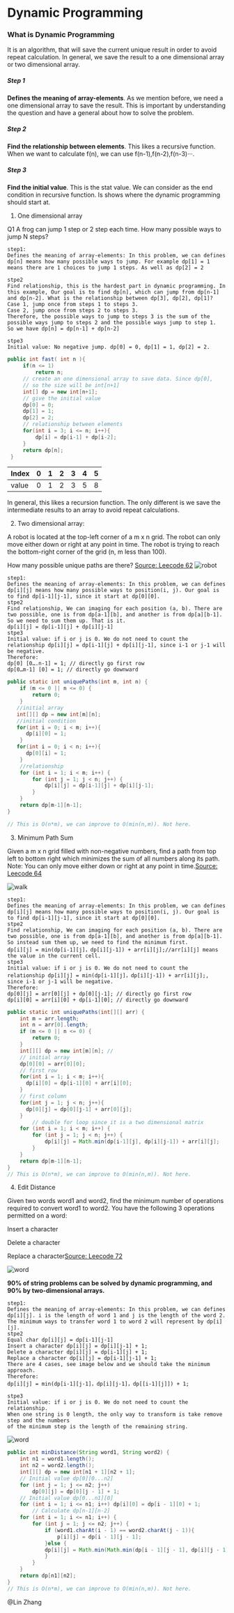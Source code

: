 
# Dynamic Programming

### What is  Dynamic Programming
It is an algorithm, that will save the current unique result in order to avoid repeat calculation. In general, we save the result to a one dimensional array or two dimensional array.

##### Step 1  #####
**Defines the meaning of array-elements**. As we mention before, we need a one dimensional array to save the result. This is important by understanding the question and have a general about how to solve the problem.

##### Step 2  #####
**Find the relationship between elements**. This likes a recursive function. When we want to calculate f(n), we can use f(n-1),f(n-2),f(n-3)···.

##### Step 3  #####
**Find the initial value**. This is the stat value. We can consider as the end condition in recursive function. Is shows where the dynamic programming should start at.

1. One dimensional array

Q1 A frog can jump 1 step or 2 step each time. How many possible ways to jump N steps?
```
step1:
Defines the meaning of array-elements: In this problem, we can defines dp[n] means how many possible ways to jump. For example dp[1] = 1 means there are 1 choices to jump 1 steps. As well as dp[2] = 2

stpe2
Find relationship, this is the hardest part in dynamic programming. In this example, Our goal is to find dp[n], which can jump from dp[n-1] and dp[n-2]. What is the relationship between dp[3], dp[2], dp[1]?
Case 1, jump once from steps 1 to steps 3.   
Case 2, jump once from steps 2 to steps 3.
Therefore, the possible ways to jump to steps 3 is the sum of the possible ways jump to steps 2 and the possible ways jump to step 1.
So we have dp[n] = dp[n-1] + dp[n-2]

stpe3
Initial value: No negative jump. dp[0] = 0, dp[1] = 1, dp[2] = 2.  
 ```

```java
public int fast( int n ){
     if(n <= 1)
         return n;
     // create an one dimensional array to save data. Since dp[0],
     // so the size will be int[n+1]
     int[] dp = new int[n+1];
     // give the initial value
     dp[0] = 0;
     dp[1] = 1;
     dp[2] = 2;
     // relationship between elements
     for(int i = 3; i <= n; i++){
         dp[i] = dp[i-1] + dp[i-2];
     }
     return dp[n];
 }
```

| Index | 0 | 1 | 2 | 3 | 4 | 5 |
|-------|---|---|---|---|---|---|
| value | 0 | 1 | 2 | 3 | 5 | 8 |

In general, this likes a recursion function. The only different is we save the intermediate results to an array to avoid repeat calculations.

2. Two dimensional array:

A robot is located at the top-left corner of a m x n grid. The robot can only move either down or right at any point in time. The robot is trying to reach the bottom-right corner of the grid (n, m less than 100).

  How many possible unique paths are there? [Source: Leecode 62](https://leetcode.com/problems/unique-paths/)
![robot](robot.png)
```
step1:
Defines the meaning of array-elements: In this problem, we can defines dp[i][j] means how many possible ways to position(i, j). Our goal is to find dp[i-1][j-1], since it start at dp[0][0].
stpe2
Find relationship, We can imaging for each position (a, b). There are two possible, one is from dp[a-1][b], and another is from dp[a][b-1]. So we need to sum them up. That is it.
dp[i][j] = dp[i-1][j] + dp[i][j-1]
stpe3
Initial value: if i or j is 0. We do not need to count the relationship dp[i][j] = dp[i-1][j] + dp[i][j-1], since i-1 or j-1 will be negative.
Therefore:
dp[0] [0….n-1] = 1; // directly go first row
dp[0…m-1] [0] = 1; // directly go downward
```

```java
public static int uniquePaths(int m, int n) {
    if (m <= 0 || n <= 0) {
        return 0;
    }
   //initial array
   int[][] dp = new int[m][n];
   //initial condition
   for(int i = 0; i < m; i++){
      dp[i][0] = 1;
    }
   for(int i = 0; i < n; i++){
      dp[0][i] = 1;
    }
    //relationship
    for (int i = 1; i < m; i++) {
        for (int j = 1; j < n; j++) {
            dp[i][j] = dp[i-1][j] + dp[i][j-1];
        }
    }
    return dp[m-1][n-1];
}

// This is O(n*m), we can improve to O(min(n,m)). Not here.
```


3. Minimum Path Sum

Given a m x n grid filled with non-negative numbers, find a path from top left to bottom right which minimizes the sum of all numbers along its path.
Note: You can only move either down or right at any point in time.[Source: Leecode 64](https://leetcode.com/problems/minimum-path-sum/)

![walk](walk.png)
```
step1:
Defines the meaning of array-elements: In this problem, we can defines dp[i][j] means how many possible ways to position(i, j). Our goal is to find dp[i-1][j-1], since it start at dp[0][0].
stpe2
Find relationship, We can imaging for each position (a, b). There are two possible, one is from dp[a-1][b], and another is from dp[a][b-1]. So instead sum them up, we need to find the minimum first.
dp[i][j] = min(dp[i-1][j]，dp[i][j-1]) + arr[i][j];//arr[i][j] means the value in the current cell.
stpe3
Initial value: if i or j is 0. We do not need to count the relationship dp[i][j] = min(dp[i-1][j]，dp[i][j-1]) + arr[i][j];, since i-1 or j-1 will be negative.
Therefore:
dp[0][j] = arr[0][j] + dp[0][j-1]; // directly go first row
dp[i][0] = arr[i][0] + dp[i-1][0]; // directly go downward
```

```java
public static int uniquePaths(int[][] arr) {
  	int m = arr.length;
  	int n = arr[0].length;
    if (m <= 0 || n <= 0) {
        return 0;
    }
    int[][] dp = new int[m][n]; //
  	// initial array
  	dp[0][0] = arr[0][0];
  	// first row
  	for(int i = 1; i < m; i++){
      dp[i][0] = dp[i-1][0] + arr[i][0];
    }
  	// first column
  	for(int j = 1; j < n; j++){
      dp[0][j] = dp[0][j-1] + arr[0][j];
    }
		// double for loop since it is a two dimensional matrix
    for (int i = 1; i < m; i++) {
        for (int j = 1; j < n; j++) {
            dp[i][j] = Math.min(dp[i-1][j], dp[i][j-1]) + arr[i][j];
        }
    }
    return dp[m-1][n-1];
}
// This is O(n*m), we can improve to O(min(n,m)). Not here.
```

4. Edit Distance

Given two words word1 and word2, find the minimum number of operations required to convert word1 to word2.
You have the following 3 operations permitted on a word:

Insert a character

Delete a character

Replace a character[Source: Leecode 72](https://leetcode.com/problems/edit-distance/)

![word](word.jpg)

**90% of string problems can be solved by dynamic programming, and 90% by two-dimensional arrays.**
```
step1:
Defines the meaning of array-elements: In this problem, we can defines dp[i][j]. i is the length of word 1 and j is the length of the word 2. The minimum ways to transfer word 1 to word 2 will represent by dp[i][j].
stpe2
Equal char dp[i][j] = dp[i-1][j-1]
Insert a character dp[i][j] = dp[i][j-1] + 1;
Delete a character dp[i][j] = dp[i-1][j] + 1;
Replace a character dp[i][j] = dp[i-1][j-1] + 1;
There are 4 cases, see image below and we should take the minimum approach.
Therefore:
dp[i][j] = min(dp[i-1][j-1]，dp[i][j-1]，dp[[i-1][j]]) + 1;

stpe3
Initial value: if i or j is 0. We do not need to count the relationship.
When one string is 0 length, the only way to transform is take remove step and the numbers
of the minimum step is the length of the remaining string.
```
![word](text.jpg)

```java
public int minDistance(String word1, String word2) {
    int n1 = word1.length();
    int n2 = word2.length();
    int[][] dp = new int[n1 + 1][n2 + 1];
    // Initial value dp[0][0...n2]
    for (int j = 1; j <= n2; j++)
    	dp[0][j] = dp[0][j - 1] + 1;
    // Initial value dp[0...n1][0]
    for (int i = 1; i <= n1; i++) dp[i][0] = dp[i - 1][0] + 1;
		// Calculate dp[n-1][n-2]
    for (int i = 1; i <= n1; i++) {
        for (int j = 1; j <= n2; j++) {
            if (word1.charAt(i - 1) == word2.charAt(j - 1)){
            	p[i][j] = dp[i - 1][j - 1];
            }else {
            dp[i][j] = Math.min(Math.min(dp[i - 1][j - 1], dp[i][j - 1]), dp[i - 1][j]) + 1;
            }         
        }
    }
    return dp[n1][n2];  
}
// This is O(n*m), we can improve to O(min(n,m)). Not here.
```

@Lin Zhang
